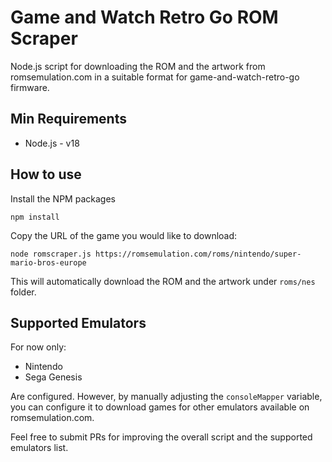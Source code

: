 # Game and Watch Retro Go ROM Scraper

Node.js script for downloading the ROM and the artwork from romsemulation.com in a suitable format for game-and-watch-retro-go firmware.

## Min Requirements

* Node.js - v18

## How to use

Install the NPM packages

```
npm install
```

Copy the URL of the game you would like to download:

```
node romscraper.js https://romsemulation.com/roms/nintendo/super-mario-bros-europe
```

This will automatically download the ROM and the artwork under `roms/nes` folder.

## Supported Emulators

For now only:

* Nintendo
* Sega Genesis

Are configured. However, by manually adjusting the `consoleMapper` variable, you can configure it
to download games for other emulators available on romsemulation.com.

Feel free to submit PRs for improving the overall script and the supported emulators list.
